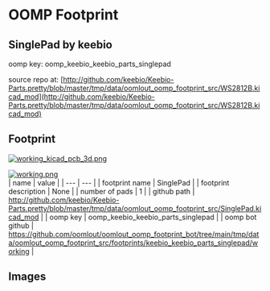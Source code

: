 # OOMP Footprint  
## SinglePad  by keebio  
  
oomp key: oomp_keebio_keebio_parts_singlepad  
  
source repo at: [http://github.com/keebio/Keebio-Parts.pretty/blob/master/tmp/data/oomlout_oomp_footprint_src/WS2812B.kicad_mod](http://github.com/keebio/Keebio-Parts.pretty/blob/master/tmp/data/oomlout_oomp_footprint_src/WS2812B.kicad_mod)  
## Footprint  
  
[![working_kicad_pcb_3d.png](working_kicad_pcb_3d_600.png)](working_kicad_pcb_3d.png)  
  
[![working.png](working_600.png)](working.png)  
| name | value | 
| --- | --- | 
| footprint name | SinglePad | 
| footprint description | None | 
| number of pads | 1 | 
| github path | http://github.com/keebio/Keebio-Parts.pretty/blob/master/tmp/data/oomlout_oomp_footprint_src/SinglePad.kicad_mod | 
| oomp key | oomp_keebio_keebio_parts_singlepad | 
| oomp bot github | https://github.com/oomlout/oomlout_oomp_footprint_bot/tree/main/tmp/data/oomlout_oomp_footprint_src/footprints/keebio_keebio_parts_singlepad/working | 
## Images  
